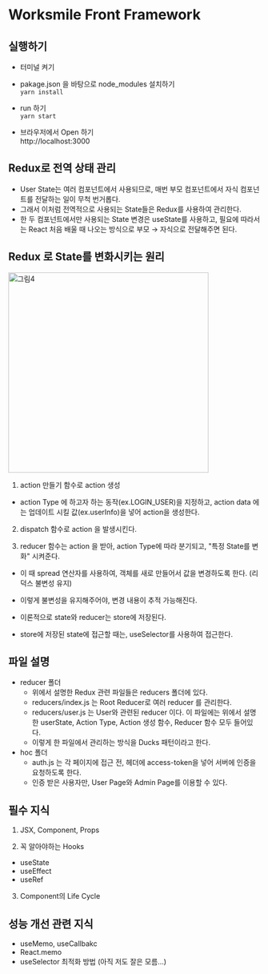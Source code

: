 # Worksmile Front Framework

## 실행하기
- 터미널 켜기  

- pakage.json 을 바탕으로 node_modules 설치하기  
`yarn install`

- run 하기  
`yarn start`

- 브라우저에서 Open 하기  
http://localhost:3000


## Redux로 전역 상태 관리
- User State는 여러 컴포넌트에서 사용되므로, 매번 부모 컴포넌트에서 자식 컴포넌트를 전달하는 일이 무척 번거롭다.
- 그래서 이처럼 전역적으로 사용되는 State들은 Redux를 사용하여 관리한다.
- 한 두 컴포넌트에서만 사용되는 State 변경은 useState를 사용하고, 필요에 따라서는 React 처음 배울 때 나오는 방식으로 부모 → 자식으로 전달해주면 된다.

## Redux 로 State를 변화시키는 원리
<img width="400" alt="그림4" src="https://user-images.githubusercontent.com/26567880/103455180-220c5500-4d2e-11eb-91ca-02cbeee3f976.png">

1. action 만들기 함수로 action 생성
  - action Type 에 하고자 하는 동작(ex.LOGIN_USER)을 지정하고, action data 에는 업데이트 시킬 값(ex.userInfo)을 넣어 action을 생성한다.
  
2. dispatch 함수로 action 을 발생시킨다.

3. reducer 함수는 action 을 받아, action Type에 따라 분기되고, "특정 State를 변화" 시켜준다.
  - 이 때 spread 연산자를 사용하여, 객체를 새로 만들어서 값을 변경하도록 한다. (리덕스 불변성 유지)
  - 이렇게 불변성을 유지해주어야, 변경 내용이 추적 가능해진다.
  
- 이론적으로 state와 reducer는 store에 저장된다.
- store에 저장된 state에 접근할 때는, useSelector를 사용하여 접근한다.

## 파일 설명
- reducer 폴더
  - 위에서 설명한 Redux 관련 파일들은 reducers 폴더에 있다.
  - reducers/index.js 는 Root Reducer로 여러 reducer 를 관리한다.
  - reducers/user.js 는 User와 관련된 reducer 이다. 이 파일에는 위에서 설명한 userState, Action Type, Action 생성 함수, Reducer 함수 모두 들어있다.
  - 이렇게 한 파일에서 관리하는 방식을 Ducks 패턴이라고 한다.
- hoc 폴더
    - auth.js 는 각 페이지에 접근 전, 헤더에 access-token을 넣어 서버에 인증을 요청하도록 한다.
    - 인증 받은 사용자만, User Page와 Admin Page를 이용할 수 있다.

## 필수 지식
1. JSX, Component, Props

2. 꼭 알아야하는 Hooks
  - useState
  - useEffect
  - useRef
  
3. Component의 Life Cycle

## 성능 개선 관련 지식
- useMemo, useCallbakc
- React.memo
- useSelector 최적화 방법
(아직 저도 잘은 모름...)

